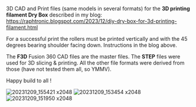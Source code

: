 3D CAD and Print files (same models in several formats) for the **3D printing filament Dry Box** described in my blog: https://raphtronic.blogspot.com/2023/12/diy-dry-box-for-3d-printing-filament.html

For a successful print the rollers must be printed vertically and with the 45 degrees bearing shoulder facing down. Instructions in the blog above.

The **F3D** Fusion 360 CAD files are the master files. The **STEP** files were used for 3D slicing & printing. All the other file formats were derived from those (have not tested them all, so YMMV).

Happy build to all !

![20231209_155421 x2048](https://github.com/RaphTronic/Dry-Box-for-3D-printing-filament/assets/35200718/0ba92577-723f-4ae3-a4fa-5af2b2e4d2b7)
![20231209_153454 x2048](https://github.com/RaphTronic/Dry-Box-for-3D-printing-filament/assets/35200718/2618da91-3bea-4984-ac8f-08c616c9feae)
![20231209_151950 x2048](https://github.com/RaphTronic/Dry-Box-for-3D-printing-filament/assets/35200718/2af2ff5a-8159-4253-b91d-c6264ccbe6af)
